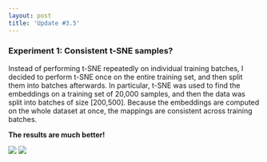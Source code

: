 ```yaml
---
layout: post
title: 'Update #3.5'
---
```

### Experiment 1: Consistent t-SNE samples?
Instead of performing t-SNE repeatedly on individual training batches, I decided to perform t-SNE once on the entire training set, and then split them into batches afterwards. In particular, t-SNE was used to find the embeddings on a training set of 20,000 samples, and then the data was split into batches of size [200,500]. Because the embeddings are computed on the whole dataset at once, the mappings are consistent across training batches.

__The results are much better!__

<img src="{{ site.baseurl }}/public/update_3.5/1.png">

<img src="{{ site.baseurl }}/public/update_3.5/new_tsne.png">

